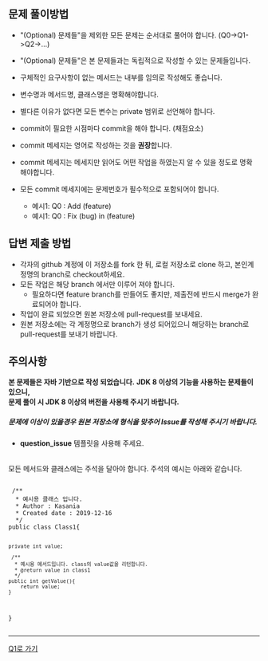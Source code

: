 ## 문제 풀이방법
- "(Optional) 문제들"을 제외한 모든 문제는 순서대로 풀어야 합니다. (Q0->Q1->Q2->...)
- "(Optional) 문제들"은 본 문제들과는 독립적으로 작성할 수 있는 문제들입니다.
- 구체적인 요구사항이 없는 메서드는 내부를 임의로 작성해도 좋습니다.
- 변수명과 메서드명, 클래스명은 명확해야합니다.
- 별다른 이유가 없다면 모든 변수는 private 범위로 선언해야 합니다.

- commit이 필요한 시점마다 commit을 해야 합니다. (채점요소)
- commit 메세지는 영어로 작성하는 것을 **권장**합니다.
- commit 메세지는 메세지만 읽어도 어떤 작업을 하였는지 알 수 있을 정도로 명확 해야합니다.
- 모든 commit 메세지에는 문제번호가 필수적으로 포함되어야 합니다.
    - 예시1: Q0 : Add (feature)
    - 예시1: Q0 : Fix (bug) in (feature)


## 답변 제출 방법
- 각자의 github 계정에 이 저장소를 fork 한 뒤, 로컬 저장소로 clone 하고, 본인계정명의 branch로 checkout하세요.
- 모든 작업은 해당 branch 에서만 이루어 져야 합니다.
    - 필요하다면 feature branch를 만들어도 좋지만, 제출전에 반드시 merge가 완료되어야 합니다.
- 작업이 완료 되었으면 원본 저장소에 pull-request를 보내세요.
- 원본 저장소에는 각 계정명으로 branch가 생성 되어있으니 해당하는 branch로 pull-request를 보내기 바랍니다.

## 주의사항

**본 문제들은 자바 기반으로 작성 되었습니다.**
**JDK 8 이상의 기능을 사용하는 문제들이 있으니,<br> 문제 풀이 시 JDK 8 이상의 버전을 사용해 주시기 바랍니다.**

##### 문제에 이상이 있을경우 원본 저장소에 형식을 맞추어 Issue를 작성해 주시기 바랍니다.
- **question_issue** 템플릿을 사용해 주세요.

<br>
모든 메서드와 클래스에는 주석을 달아야 합니다.
주석의 예시는 아래와 같습니다.
<pre><code>
 /**
  * 예시용 클래스 입니다.
  * Author : Kasania
  * Created date : 2019-12-16
  */
public class Class1{

    private int value;

     /**
      * 예시용 메서드입니다. class의 value값을 리턴합니다.
      * @return value in class1
      */
    public int getValue(){
        return value;
    }
}
</code></pre>

* * *

[Q1로 가기](java-1/Q1.md)